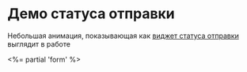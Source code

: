 # Демо статуса отправки

Небольшая анимация, показывающая как [виджет статуса отправки](/ui/uploader)
выглядит в работе

<%= partial 'form' %>